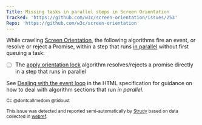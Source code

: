 ```yaml
---
Title: Missing tasks in parallel steps in Screen Orientation
Tracked: 'https://github.com/w3c/screen-orientation/issues/253'
Repo: 'https://github.com/w3c/screen-orientation'
---
```


While crawling [Screen Orientation](https://w3c.github.io/screen-orientation/), the following algorithms fire an event, or resolve or reject a Promise, within a step that runs [in parallel](https://html.spec.whatwg.org/multipage/infrastructure.html#in-parallel) without first queuing a task:
* [ ] The [apply orientation lock](https://w3c.github.io/screen-orientation/#dfn-apply-orientation-lock) algorithm resolves/rejects a promise directly in a step that runs in parallel

See [Dealing with the event loop](https://html.spec.whatwg.org/multipage/webappapis.html#event-loop-for-spec-authors) in the HTML specification for guidance on how to deal with algorithm sections that run *in parallel*.

<sub>Cc @dontcallmedom @tidoust</sub>

<sub>This issue was detected and reported semi-automatically by [Strudy](https://github.com/w3c/strudy/) based on data collected in [webref](https://github.com/w3c/webref/).</sub>
